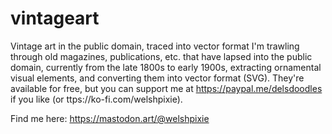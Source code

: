 # vintageart
Vintage art in the public domain, traced into vector format
I'm trawling through old magazines, publications, etc. that have lapsed into the public domain, currently from the late 1800s to early 1900s, extracting ornamental visual elements, and converting them into vector format (SVG). 
They're available for free, but you can support me at https://paypal.me/delsdoodles if you like (or ttps://ko-fi.com/welshpixie).

Find me here: https://mastodon.art/@welshpixie
